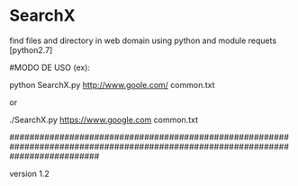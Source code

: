# SearchX
find files and directory in web domain using python and module requets [python2.7]


#MODO DE USO (ex):

python SearchX.py http://www.goole.com/ common.txt

or

./SearchX.py https://www.google.com common.txt

##################################################################################################################################

version 1.2
